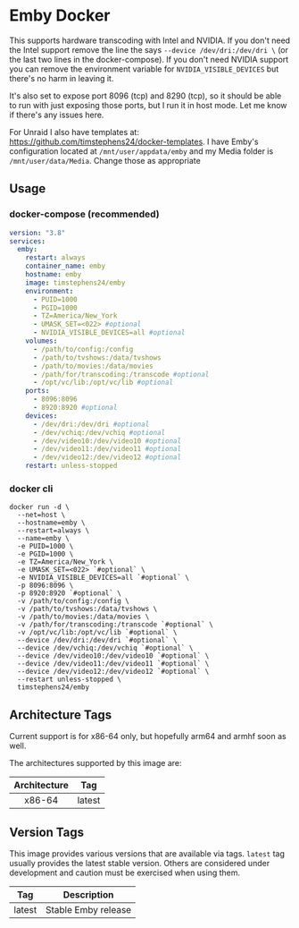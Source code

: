 # Emby Docker

This supports hardware transcoding with Intel and NVIDIA. If you don't need the Intel support remove the line the says `--device /dev/dri:/dev/dri \` (or the last two lines in the docker-compose). If you don't need NVIDIA support you can remove the environment variable for `NVIDIA_VISIBLE_DEVICES` but there's no harm in leaving it.

It's also set to expose port 8096 (tcp) and 8290 (tcp), so it should be able to run with just exposing those ports, but I run it in host mode. Let me know if there's any issues here.

For Unraid I also have templates at: https://github.com/timstephens24/docker-templates. I have Emby's configuration located at `/mnt/user/appdata/emby` and my Media folder is `/mnt/user/data/Media`. Change those as appropriate

## Usage
### docker-compose (recommended)
```yaml
version: "3.8"
services:
  emby:
    restart: always
    container_name: emby
    hostname: emby
    image: timstephens24/emby
    environment:
      - PUID=1000
      - PGID=1000
      - TZ=America/New_York
      - UMASK_SET=<022> #optional
      - NVIDIA_VISIBLE_DEVICES=all #optional
    volumes:
      - /path/to/config:/config
      - /path/to/tvshows:/data/tvshows
      - /path/to/movies:/data/movies
      - /path/for/transcoding:/transcode #optional
      - /opt/vc/lib:/opt/vc/lib #optional
    ports:
      - 8096:8096
      - 8920:8920 #optional
    devices:
      - /dev/dri:/dev/dri #optional
      - /dev/vchiq:/dev/vchiq #optional
      - /dev/video10:/dev/video10 #optional
      - /dev/video11:/dev/video11 #optional
      - /dev/video12:/dev/video12 #optional
    restart: unless-stopped
```
### docker cli

```
docker run -d \
  --net=host \
  --hostname=emby \
  --restart=always \
  --name=emby \
  -e PUID=1000 \
  -e PGID=1000 \
  -e TZ=America/New_York \
  -e UMASK_SET=<022> `#optional` \
  -e NVIDIA_VISIBLE_DEVICES=all `#optional` \
  -p 8096:8096 \
  -p 8920:8920 `#optional` \
  -v /path/to/config:/config \
  -v /path/to/tvshows:/data/tvshows \
  -v /path/to/movies:/data/movies \
  -v /path/for/transcoding:/transcode `#optional` \
  -v /opt/vc/lib:/opt/vc/lib `#optional` \
  --device /dev/dri:/dev/dri `#optional` \
  --device /dev/vchiq:/dev/vchiq `#optional` \
  --device /dev/video10:/dev/video10 `#optional` \
  --device /dev/video11:/dev/video11 `#optional` \
  --device /dev/video12:/dev/video12 `#optional` \
  --restart unless-stopped \
  timstephens24/emby
```

## Architecture Tags
Current support is for x86-64 only, but hopefully arm64 and armhf soon as well.

The architectures supported by this image are:

| Architecture | Tag |
| :----: | --- |
| x86-64 | latest |

## Version Tags

This image provides various versions that are available via tags. `latest` tag usually provides the latest stable version. Others are considered under development and caution must be exercised when using them.

| Tag | Description |
| :----: | --- |
| latest | Stable Emby release |
